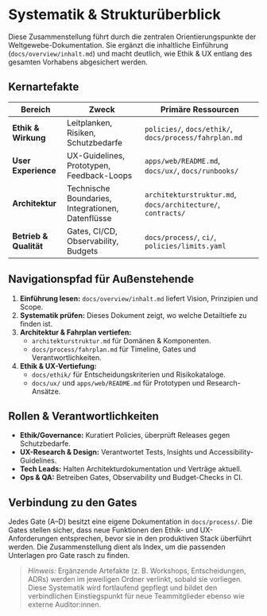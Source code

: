 # Systematik & Strukturüberblick

Diese Zusammenstellung führt durch die zentralen Orientierungspunkte der Weltgewebe-Dokumentation. Sie ergänzt die inhaltliche Einführung (`docs/overview/inhalt.md`) und macht deutlich, wie Ethik & UX entlang des gesamten Vorhabens abgesichert werden.

## Kernartefakte

| Bereich | Zweck | Primäre Ressourcen |
| --- | --- | --- |
| **Ethik & Wirkung** | Leitplanken, Risiken, Schutzbedarfe | `policies/`, `docs/ethik/`, `docs/process/fahrplan.md` |
| **User Experience** | UX-Guidelines, Prototypen, Feedback-Loops | `apps/web/README.md`, `docs/ux/`, `docs/runbooks/` |
| **Architektur** | Technische Boundaries, Integrationen, Datenflüsse | `architekturstruktur.md`, `docs/architecture/`, `contracts/` |
| **Betrieb & Qualität** | Gates, CI/CD, Observability, Budgets | `docs/process/`, `ci/`, `policies/limits.yaml` |

## Navigationspfad für Außenstehende

1. **Einführung lesen:** `docs/overview/inhalt.md` liefert Vision, Prinzipien und Scope.
2. **Systematik prüfen:** Dieses Dokument zeigt, wo welche Detailtiefe zu finden ist.
3. **Architektur & Fahrplan vertiefen:**
   - `architekturstruktur.md` für Domänen & Komponenten.
   - `docs/process/fahrplan.md` für Timeline, Gates und Verantwortlichkeiten.
4. **Ethik & UX-Vertiefung:**
   - `docs/ethik/` für Entscheidungskriterien und Risikokataloge.
   - `docs/ux/` und `apps/web/README.md` für Prototypen und Research-Ansätze.

## Rollen & Verantwortlichkeiten

- **Ethik/Governance:** Kuratiert Policies, überprüft Releases gegen Schutzbedarfe.
- **UX-Research & Design:** Verantwortet Tests, Insights und Accessibility-Guidelines.
- **Tech Leads:** Halten Architekturdokumentation und Verträge aktuell.
- **Ops & QA:** Betreiben Gates, Observability und Budget-Checks in CI.

## Verbindung zu den Gates

Jedes Gate (A–D) besitzt eine eigene Dokumentation in `docs/process/`. Die Gates stellen sicher, dass neue Funktionen den Ethik- und UX-Anforderungen entsprechen, bevor sie in den produktiven Stack überführt werden. Die Zusammenstellung dient als Index, um die passenden Unterlagen pro Gate rasch zu finden.

> _Hinweis:_ Ergänzende Artefakte (z. B. Workshops, Entscheidungen, ADRs) werden im jeweiligen Ordner verlinkt, sobald sie vorliegen. Diese Systematik wird fortlaufend gepflegt und bildet den verbindlichen Einstiegspunkt für neue Teammitglieder ebenso wie externe Auditor:innen.
